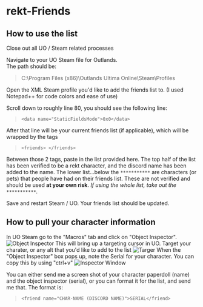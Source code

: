 # rekt-Friends

## How to use the list
Close out all UO / Steam related processes

Navigate to your UO Steam file for Outlands.  
The path should be:
> C:\Program Files (x86)\Outlands Ultima Online\Steam\Profiles

Open the XML Steam profile you'd like to add the friends list to. (I used Notepad++ for code colors and ease of use)

Scroll down to roughly line 80, you should see the following line:
> ```<data name="StaticFieldsMode">0x0</data>```
  
After that line will be your current friends list (if applicable), which will be wrapped by the tags 
> ```<friends> </friends>```

Between those 2 tags, paste in the list provided here.  The top half of the list has been verified to be a rekt character, and the discord name has been added to the name.  The lower list...below the ```***********``` are characters (or pets) that people have had on their friends list.  These are not verified and should be used __**at your own risk**__. *If using the whole list, take out the ```***********```.*

Save and restart Steam / UO.  Your friends list should be updated.

## How to pull your character information
In UO Steam go to the "Macros" tab and click on "Object Inspector".  
![Object Inspector](https://i.postimg.cc/852JyRrg/Object-Inspector.png)
This will bring up a targeting cursor in UO.
Target your charater, or any alt that you'd like to add to the list
![Targer](https://i.postimg.cc/m2G1CSsQ/target.png)
When the "Object Inspector" box pops up, note the Serial for your character.  You can copy this by using "ctrl+v"
![Inspector Window](https://i.postimg.cc/T2bWK4Zd/serial.png)

You can either send me a screen shot of your character paperdoll (name) and the object inspector (serial), or you can format it for the list, and send me that.  The format is:
> ```<friend name="CHAR-NAME (DISCORD NAME)">SERIAL</friend>```

